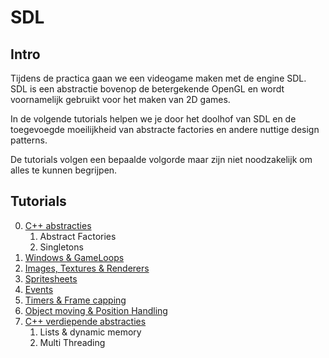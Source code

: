 # SDL
## Intro
Tijdens de practica gaan we een videogame maken met de engine SDL. SDL is een abstractie bovenop de betergekende OpenGL en wordt voornamelijk gebruikt voor het maken van 2D games.

In de volgende tutorials helpen we je door het doolhof van SDL en de toegevoegde moeilijkheid van abstracte factories en andere nuttige design patterns.

De tutorials volgen een bepaalde volgorde maar zijn niet noodzakelijk om alles te kunnen begrijpen.

## Tutorials
0. [C++ abstracties](/cpp/sdl/0-abstracties)
    1. Abstract Factories
    2. Singletons
1. [Windows & GameLoops](/cpp/sdl/1-gameloop)
2. [Images, Textures & Renderers](/cpp/sdl/2-images)
3. [Spritesheets](/cpp/sdl/3-spritesheets)
4. [Events](/cpp/sdl/4-events)
5. [Timers & Frame capping](/cpp/sdl/5-timers)
6. [Object moving & Position Handling](/cpp/sdl/6-position)
7. [C++ verdiepende abstracties](/cpp/sdl/7-abstracties2)
    1. Lists & dynamic memory
    2. Multi Threading